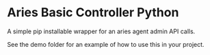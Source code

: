 # Aries Basic Controller Python

A simple pip installable wrapper for an aries agent admin API calls.

See the demo folder for an example of how to use this in your project.